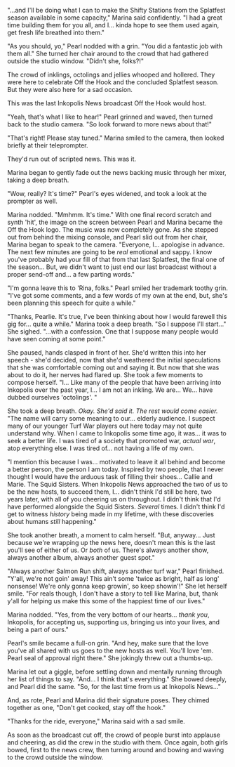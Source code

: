 "...and I'll be doing what I can to make the Shifty Stations from the Splatfest season available in some capacity," Marina said confidently. "I had a great time building them for you all, and I... kinda hope to see them used again, get fresh life breathed into them."

"As you should, yo," Pearl nodded with a grin. "You did a fantastic job with them all." She turned her chair around to the crowd that had gathered outside the studio window. "Didn't she, folks?!"

The crowd of inklings, octolings and jellies whooped and hollered. They were here to celebrate Off the Hook and the concluded Splatfest season. But they were also here for a sad occasion.

This was the last Inkopolis News broadcast Off the Hook would host.

"Yeah, that's what I like to hear!" Pearl grinned and waved, then turned back to the studio camera. "So look forward to more news about that!"

"That's right! Please stay tuned." Marina smiled to the camera, then looked briefly at their teleprompter.

They'd run out of scripted news. This was it.

Marina began to gently fade out the news backing music through her mixer, taking a deep breath.

"Wow, really? It's time?" Pearl's eyes widened, and took a look at the prompter as well.

Marina nodded. "Mmhmm. It's time." With one final record scratch and synth 'hit', the image on the screen between Pearl and Marina became the Off the Hook logo. The music was now completely gone. As she stepped out from behind the mixing console, and Pearl slid out from her chair, Marina began to speak to the camera. "Everyone, I... apologise in advance. The next few minutes are going to be *real* emotional and sappy. I know you've probably had your fill of that from that last Splatfest, the final one of the season... But, we didn't want to just end our last broadcast without a proper send-off and... a few parting words."

"I'm gonna leave this to 'Rina, folks." Pearl smiled her trademark toothy grin. "I've got some comments, and a few words of my own at the end, but, she's been planning this speech for quite a while."

"Thanks, Pearlie. It's true, I've been thinking about how I would farewell this gig for... quite a while." Marina took a deep breath. "So I suppose I'll start..." She sighed. "...with a confession. One that I suppose many people would have seen coming at some point."

She paused, hands clasped in front of her. She'd written this into her speech - she'd decided, now that she'd weathered the initial speculations that she was comfortable coming out and saying it. But now that she was about to do it, her nerves had flared up. She took a few moments to compose herself. "I... Like many of the people that have been arriving into Inkopolis over the past year, I... I am not an inkling. We are... We... have dubbed ourselves 'octolings'. "

She took a deep breath. *Okay. She'd said it. The rest would come easier.* "The name will carry some meaning to our... elderly audience. I suspect many of our younger Turf War players out here today may not quite understand why. When I came to Inkopolis some time ago, it was... it was to seek a better life. I was tired of a society that promoted war, *actual war*, atop everything else. I was tired of... not having a life of my own.

"I mention this because I was... motivated to leave it all behind and become a better person, the person I am today. Inspired by two people, that I never thought I would have the arduous task of filling their shoes... Callie and Marie. The Squid Sisters. When Inkopolis News approached the two of us to be the new hosts, to succeed them, I... didn't think I'd still be here, two years later, with all of you cheering us on throughout. I didn't think that I'd have performed alongside the Squid Sisters. *Several* times. I didn't think I'd get to witness *history* being made in my lifetime, with these discoveries about humans *still* happening."

She took another breath, a moment to calm herself. "But, anyway... Just because we're wrapping up the news here, doesn't mean this is the last you'll see of either of us. Or *both* of us. There's always another show, always another album, always another guest spot."

"Always another Salmon Run shift, always another turf war," Pearl finished. "Y'all, we're not goin' away! This ain't some 'twice as bright, half as long' nonsense! We're only gonna keep growin', so keep showin'!" She let herself smile. "For reals though, I don't have a story to tell like Marina, but, thank y'all for helping us make this some of the happiest time of our lives."

Marina nodded. "Yes, from the very bottom of our hearts... *thank you*, Inkopolis, for accepting us, supporting us, bringing us into your lives, and being a part of ours."

Pearl's smile became a full-on grin. "And hey, make sure that the love you've all shared with us goes to the new hosts as well. You'll love 'em. Pearl seal of approval right there." She jokingly threw out a thumbs-up.

Marina let out a giggle, before settling down and mentally running through her list of things to say. "And... I think that's everything." She bowed deeply, and Pearl did the same. "So, for the last time from us at Inkopolis News..."

And, as rote, Pearl and Marina did their signature poses. They chimed together as one, "Don't get cooked, stay off the hook."

"Thanks for the ride, everyone," Marina said with a sad smile.

As soon as the broadcast cut off, the crowd of people burst into applause and cheering, as did the crew in the studio with them. Once again, both girls bowed, first to the news crew, then turning around and bowing and waving to the crowd outside the window. 
